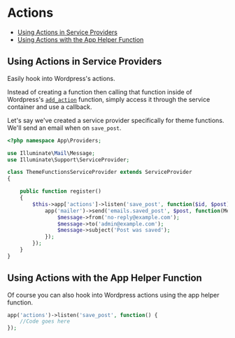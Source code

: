 # Actions

- [Using Actions in Service Providers](#actions-in-service-providers)
- [Using Actions with the App Helper Function](#actions-with-app-helper-function)

<a name="actions-in-service-providers"></a>
## Using Actions in Service Providers

Easily hook into Wordpress's actions.

Instead of creating a function then calling that function inside of Wordpress's [`add_action`](https://developer.wordpress.org/reference/functions/add_action/) function, simply access it through the service container and use a callback. 

Let's say we've created a service provider specifically for theme functions. We'll send an email when on `save_post`.

```php
<?php namespace App\Providers;

use Illuminate\Mail\Message;
use Illuminate\Support\ServiceProvider;

class ThemeFunctionsServiceProvider extends ServiceProvider
{

    public function register()
    {
        $this->app['actions']->listen('save_post', function($id, $post) {
            app('mailer')->send('emails.saved_post', $post, function(Message $message) {
                $message->from('no-reply@example.com');
                $message->to('admin@example.com');
                $message->subject('Post was saved');
            });
        });
    }
}
```

<a name="actions-with-app-helper-function"></a>
## Using Actions with the App Helper Function

Of course you can also hook into Wordpress actions using the app helper function.

```php
app('actions')->listen('save_post', function() {
    //Code goes here
});
```